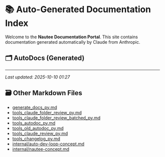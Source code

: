 # 📚 Auto-Generated Documentation Index

Welcome to the **Nautee Documentation Portal**. This site contains documentation generated automatically by Claude from Anthropic.

## 🗂️ AutoDocs (Generated)


---

_Last updated: 2025-10-10 01:27_

## 🗃️ Other Markdown Files

- [generate_docs_py.md](generate_docs_py.md)
- [tools_claude_folder_review_py.md](tools_claude_folder_review_py.md)
- [tools_claude_folder_review_batched_py.md](tools_claude_folder_review_batched_py.md)
- [tools_autodoc_py.md](tools_autodoc_py.md)
- [tools_old_autodoc_py.md](tools_old_autodoc_py.md)
- [tools_claude_review_py.md](tools_claude_review_py.md)
- [tools_changelog_py.md](tools_changelog_py.md)
- [internal/auto-dev-loop-concept.md](internal/auto-dev-loop-concept.md)
- [internal/nautee-concept.md](internal/nautee-concept.md)
